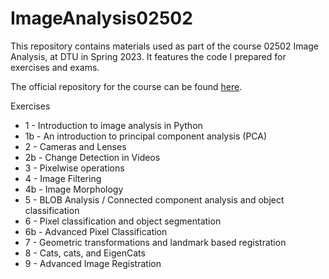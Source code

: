 # ImageAnalysis02502

This repository contains materials used as part of the course 02502 Image Analysis, at DTU in Spring 2023. It features the code I prepared for exercises and exams.

The official repository for the course can be found [here](https://github.com/RasmusRPaulsen/DTUImageAnalysis).

Exercises

- 1 - Introduction to image analysis in Python
- 1b - An introduction to principal component analysis (PCA)
- 2 - Cameras and Lenses
- 2b - Change Detection in Videos
- 3 - Pixelwise operations
- 4 - Image Filtering
- 4b - Image Morphology
- 5 - BLOB Analysis / Connected component analysis and object classification
- 6 - Pixel classification and object segmentation
- 6b - Advanced Pixel Classification
- 7 - Geometric transformations and landmark based registration
- 8 - Cats, cats, and EigenCats
- 9 - Advanced Image Registration
